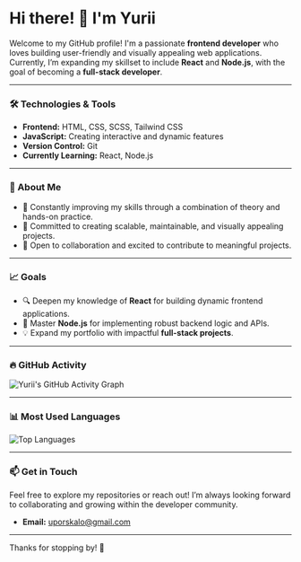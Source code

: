 # Hi there! 👋 I'm Yurii  
Welcome to my GitHub profile! I'm a passionate **frontend developer** who loves building user-friendly and visually appealing web applications. Currently, I’m expanding my skillset to include **React** and **Node.js**, with the goal of becoming a **full-stack developer**.

---

### 🛠️ Technologies & Tools  
- **Frontend:** HTML, CSS, SCSS, Tailwind CSS  
- **JavaScript:** Creating interactive and dynamic features  
- **Version Control:** Git  
- **Currently Learning:** React, Node.js  

---

### 🌱 About Me  
- 🧠 Constantly improving my skills through a combination of theory and hands-on practice.  
- 🎯 Committed to creating scalable, maintainable, and visually appealing projects.  
- 🤝 Open to collaboration and excited to contribute to meaningful projects.  

---

### 📈 Goals  
- 🔍 Deepen my knowledge of **React** for building dynamic frontend applications.  
- 🔗 Master **Node.js** for implementing robust backend logic and APIs.  
- 💡 Expand my portfolio with impactful **full-stack projects**.  

---

### 🔥 GitHub Activity  
![Yurii's GitHub Activity Graph](https://github-readme-activity-graph.cyclic.app/graph?username=guboss3214&theme=radical)

---

### 📊 Most Used Languages  
![Top Languages](https://github-readme-stats.vercel.app/api/top-langs/?username=guboss3214&layout=compact&theme=radical)

---

### 📫 Get in Touch  
Feel free to explore my repositories or reach out! I’m always looking forward to collaborating and growing within the developer community.  
- **Email:** [uporskalo@gmail.com](mailto:uporskalo@gmail.com)  

---

Thanks for stopping by! 🚀  

